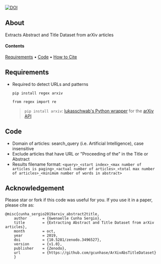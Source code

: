 [![DOI](https://zenodo.org/badge/128865634.svg)](https://zenodo.org/badge/latestdoi/128865634)

## About
Extracts Abstract and Title Dataset from arXiv articles

#### Contents
[Requirements](#requirements) • [Code](#code) • [How to Cite](#acknowledgement)

## Requirements
* Required to detect URLs and patterns
  ```
  pip install regex arxiv

  from regex import re
  ```
  > `pip install arxiv`: [lukasschwab's Python wrapper](https://github.com/lukasschwab/arxiv.py) for the [arXiv API](http://arxiv.org/help/api/index)

## Code
* Domain of articles: search_query (i.e. Artificial Intelligence), case insensitive
* Exclude articles that have URL or "Proceeding of the" in the Title or Abstract
* Results filename format: ```<query>_<start index>_<max number of articles is paging>_<actual number of articles>_<total max number of articles>_<minimum number of words in abstract>```

## Acknowledgement
Please star or fork if this code was useful for you. If you use it in a paper, please cite as:
```
@misc{cunha_sergio2019arxiv_abstract2title,
    author       = {Gwenaelle Cunha Sergio},
    title        = {Extracting Abstract and Title Dataset from arXiv articles},
    month        = oct,
    year         = 2019,
    doi          = {10.5281/zenodo.3496527},
    version      = {v1.0},
    publisher    = {Zenodo},
    url          = {https://github.com/gcunhase/ArXivAbsTitleDataset}
    }
```
